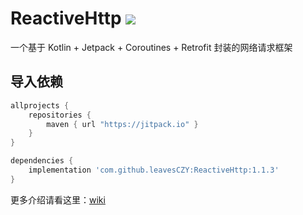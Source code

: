 # ReactiveHttp [![](https://jitpack.io/v/leavesCZY/ReactiveHttp.svg)](https://jitpack.io/#leavesCZY/ReactiveHttp)

一个基于 Kotlin + Jetpack + Coroutines + Retrofit 封装的网络请求框架

## 导入依赖

```groovy
allprojects {
    repositories {
        maven { url "https://jitpack.io" }
    }
}

dependencies {
    implementation 'com.github.leavesCZY:ReactiveHttp:1.1.3'
}
```

更多介绍请看这里：[wiki](https://github.com/leavesCZY/ReactiveHttp/wiki)
